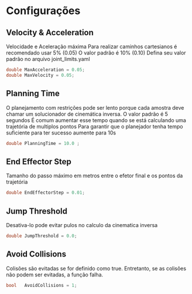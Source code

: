 # Configurações
## Velocity & Acceleration
Velocidade e Aceleração máxima
Para realizar caminhos cartesianos é recomendado usar 5% (0.05)
O valor padrão é 10% (0.10)
Defina seu valor padrão no arquivo joint_limits.yaml 

```c++
double MaxAcceleration = 0.05;
double MaxVelocity = 0.05;
```
## Planning Time

O planejamento com restrições pode ser lento porque cada amostra deve chamar um solucionador de cinemática inversa. 
O valor padrão é 5 segundos 
É comum aumentar esse tempo quando se está calculando uma trajetória de multiplos pontos
Para garantir que o planejador tenha tempo suficiente para ter sucesso aumente para 10s

```c++
double PlanningTime = 10.0 ;
```
## End Effector Step

Tamanho do passo máximo em metros entre o efetor final e os pontos da trajetória

```c++
double EndEffectorStep = 0.01;
```
## Jump Threshold

Desativa-lo pode evitar pulos no calculo da cinematica inversa

```c++
double JumpThreshold = 0.0;
```
## Avoid Collisions

Colisões são evitadas se for definido como true.
Entretanto, se as colisões não podem ser evitadas, a função falha. 

```c++
bool   AvoidCollisions = 1;
```